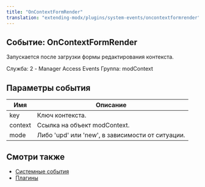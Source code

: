 ```yaml
---
title: "OnContextFormRender"
translation: "extending-modx/plugins/system-events/oncontextformrender"
---
```


## Событие: OnContextFormRender

Запускается после загрузки формы редактирования контекста.

Служба: 2 - Manager Access Events
Группа: modContext

## Параметры события

| Имя     | Описание                                         |
| ------- | ------------------------------------------------ |
| key     | Ключ контекста.                                  |
| context | Ссылка на объект modContext.                     |
| mode    | Либо 'upd' или 'new', в зависимости от ситуации. |

## Смотри также

- [Системные события](extending-modx/plugins/system-events "Системные события")
- [Плагины](extending-modx/plugins "Плагины")
